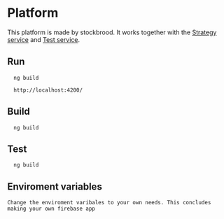 # Platform

This platform is made by stockbrood. It works together with the [Strategy service](https://github.com/S-A-RB05/StratService) and [Test service](https://github.com/S-A-RB05/TestManager). 



## Run

```
  ng build
```

```
  http://localhost:4200/
```


## Build

```
  ng build
```

## Test

```
  ng build
```

## Enviroment variables

```
Change the enviroment varibales to your own needs. This concludes making your own firebase app
```
